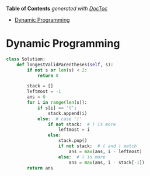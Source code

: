<!-- START doctoc generated TOC please keep comment here to allow auto update -->
<!-- DON'T EDIT THIS SECTION, INSTEAD RE-RUN doctoc TO UPDATE -->
**Table of Contents**  *generated with [DocToc](https://github.com/thlorenz/doctoc)*

- [Dynamic Programming](#dynamic-programming)

<!-- END doctoc generated TOC please keep comment here to allow auto update -->

# Dynamic Programming

```python
class Solution:
    def longestValidParentheses(self, s):
        if not s or len(s) < 2:
            return 0

        stack = []
        leftmost = -1
        ans = 0
        for i in range(len(s)):
            if s[i] == '(':
                stack.append(i)
            else:  # case ')'
                if not stack:  # ) is more
                    leftmost = i
                else:
                    stack.pop()
                    if not stack:  # ( and ) match
                        ans = max(ans, i - leftmost)
                    else:  # ( is more
                        ans = max(ans, i - stack[-1])
        return ans
```
